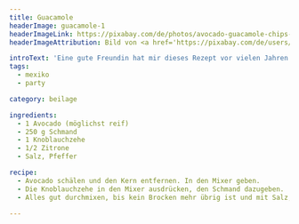 ```yaml
---
title: Guacamole
headerImage: guacamole-1
headerImageLink: https://pixabay.com/de/photos/avocado-guacamole-chips-1452326/
headerImageAttribution: Bild von <a href='https://pixabay.com/de/users/levoqd-117647/?utm_source=link-attribution&amp;utm_medium=referral&amp;utm_campaign=image&amp;utm_content=1452326'>Michael Shivili</a> auf <a href='https://pixabay.com/de/?utm_source=link-attribution&amp;utm_medium=referral&amp;utm_campaign=image&amp;utm_content=1452326'>Pixabay</a>

introText: 'Eine gute Freundin hat mir dieses Rezept vor vielen Jahren beigebracht. Es kommt ohne die sonst typischen Tomaten daher, stattdessen ist Schmand (wir sind beide aus Nordhessen!) drin. Es ist eher eine Avocadocreme oder auch eine tomatenfreie Guacamole. Man kann sie sowohl mit Nachos als auch mit Brezeln essen. Frische Brezeln passen super dazu!'
tags:
  - mexiko
  - party

category: beilage

ingredients:
  - 1 Avocado (möglichst reif)
  - 250 g Schmand
  - 1 Knoblauchzehe
  - 1/2 Zitrone
  - Salz, Pfeffer

recipe:
  - Avocado schälen und den Kern entfernen. In den Mixer geben.
  - Die Knoblauchzehe in den Mixer ausdrücken, den Schmand dazugeben.
  - Alles gut durchmixen, bis kein Brocken mehr übrig ist und mit Salz, Pfeffer und dem Saft der halben Zitrone abschmecken.

---
```

